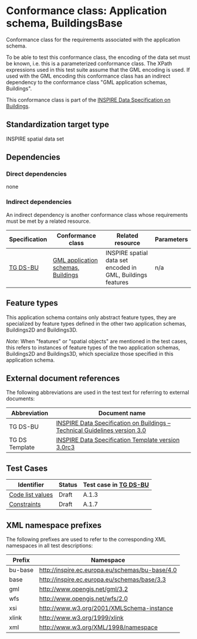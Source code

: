 # Conformance class: Application schema, BuildingsBase

Conformance class for the requirements associated with the application schema. 

To be able to test this conformance class, the encoding of the data set must be known, i.e. this is a parameterized conformance class. The XPath expressions used in this test suite assume that the GML encoding is used. If used with the GML encoding this conformance class has an indirect dependency to the conformance class "GML application schemas, Buildings".

This conformance class is part of the [INSPIRE Data Specification on Buildings](../README.md).

## Standardization target type

INSPIRE spatial data set

## Dependencies

### Direct dependencies

none

### Indirect dependencies

An indirect dependency is another conformance class whose requirements must be met by a related resource.

| Specification | Conformance class | Related resource | Parameters |
| ------------- | ----------------- | ---------------- | ---------- |
| [TG DS-BU](./README.md#ref_TG_DS_BU) | [GML application schemas, Buildings](../bu-gml/README.md) | INSPIRE spatial data set encoded in GML, Buildings features | n/a |
 
## Feature types <a name="feature-types"></a>

This application schema contains only abstract feature types, they are specialized by feature types defined in the other two application schemas, Buildings2D and Buildings3D.


*Note*: When "features" or "spatial objects" are mentioned in the test cases, this refers to instances of feature types of the two application schemas, Buildings2D and Buildings3D, which specialize those specified in this application schema.

## External document references

The following abbreviations are used in the test text for referring to external documents:

Abbreviation                     | Document name
-------------------------------- | --------------------------------------------------
TG DS-BU <a name="ref_TG_DS_BU"></a>   | [INSPIRE Data Specification on Buildings – Technical Guidelines version 3.0](http://inspire.ec.europa.eu/documents/Data_Specifications/INSPIRE_DataSpecification_BU_v3.0.pdf)
TG DS Template <a name="ref_TG_DS_tmpl"></a>   | [INSPIRE Data Specification Template version 3.0rc3](http://inspire.jrc.ec.europa.eu/documents/Data_Specifications/INSPIRE_DataSpecification_Template_v3.0rc3.pdf)

## Test Cases

| Identifier                                                        | Status   | Test case in [TG DS-BU](#ref_TG_DS_BU)  |
| ----------------------------------------------------------------- | -------- | ------------ |
| [Code list values](./code-list-values.md)  | Draft  | A.1.3  |
| [Constraints](./constraints.md)  | Draft  | A.1.7  |


## XML namespace prefixes <a name="namespaces"></a>

The following prefixes are used to refer to the corresponding XML namespaces in all test descriptions:

Prefix         | Namespace
-------------- | -------------------------------------------------
bu-base    	   | http://inspire.ec.europa.eu/schemas/bu-base/4.0
base           | http://inspire.ec.europa.eu/schemas/base/3.3
gml            | http://www.opengis.net/gml/3.2
wfs            | http://www.opengis.net/wfs/2.0
xsi            | http://www.w3.org/2001/XMLSchema-instance
xlink          | http://www.w3.org/1999/xlink
xml            | http://www.w3.org/XML/1998/namespace
